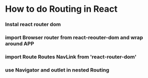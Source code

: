 # How to do Routing in React

### Instal react router dom

### import Browser router from react-reouter-dom and wrap around APP

### import Route Routes NavLink from 'react-router-dom'

### use Navigator and outlet in nested Routing
